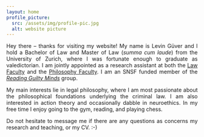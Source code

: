 ```yaml
---
layout: home
profile_picture:
  src: /assets/img/profile-pic.jpg
  alt: website picture
---
```




<p align="justify"> Hey there – thanks for visiting my website! My name is Levin Güver and I hold a Bachelor of Law and Master of Law (<i>summa cum laude</i>) from the University of Zurich, where I was fortunate enough to graduate as valedictorian. I am jointly appointed as a research assistant at both the <a href="https://www.ius.uzh.ch/de/staff/professorships/alphabetical/mahlmann/team/Levin-G%C3%BCver.html">Law Faculty</a> and the <a href="https://www.philosophie.uzh.ch/de/seminar/people/research/ethics_schaber/guever.html">Philosophy Faculty</a>. I am an SNSF funded member of the <a href="https://www.guiltymindslab.com/"><i>Reading Guilty Minds</i></a> group. <p>

<p align="justify"> My main interests lie in legal philosophy, where I am most passionate about the philosophical foundations underlying the criminal law. I am also interested in action theory and occasionally dabble in neuroethics. In my free time I enjoy going to the gym, reading, and playing chess. </p>

<p align="justify">Do not hesitate to message me if there are any questions as concerns my research and teaching, or my CV.    :-) </p>

